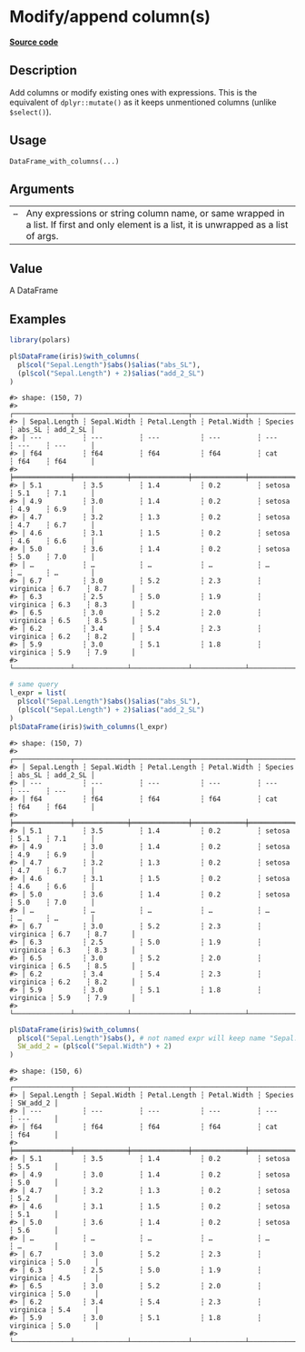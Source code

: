 

# Modify/append column(s)

[**Source code**](https://github.com/pola-rs/r-polars/tree/main/R/dataframe__frame.R#L771)

## Description

Add columns or modify existing ones with expressions. This is the
equivalent of <code>dplyr::mutate()</code> as it keeps unmentioned
columns (unlike <code style="white-space: pre;">$select()</code>).

## Usage

<pre><code class='language-R'>DataFrame_with_columns(...)
</code></pre>

## Arguments

<table>
<tr>
<td style="white-space: nowrap; font-family: monospace; vertical-align: top">
<code id="DataFrame_with_columns_:_...">…</code>
</td>
<td>
Any expressions or string column name, or same wrapped in a list. If
first and only element is a list, it is unwrapped as a list of args.
</td>
</tr>
</table>

## Value

A DataFrame

## Examples

``` r
library(polars)

pl$DataFrame(iris)$with_columns(
  pl$col("Sepal.Length")$abs()$alias("abs_SL"),
  (pl$col("Sepal.Length") + 2)$alias("add_2_SL")
)
```

    #> shape: (150, 7)
    #> ┌──────────────┬─────────────┬──────────────┬─────────────┬───────────┬────────┬──────────┐
    #> │ Sepal.Length ┆ Sepal.Width ┆ Petal.Length ┆ Petal.Width ┆ Species   ┆ abs_SL ┆ add_2_SL │
    #> │ ---          ┆ ---         ┆ ---          ┆ ---         ┆ ---       ┆ ---    ┆ ---      │
    #> │ f64          ┆ f64         ┆ f64          ┆ f64         ┆ cat       ┆ f64    ┆ f64      │
    #> ╞══════════════╪═════════════╪══════════════╪═════════════╪═══════════╪════════╪══════════╡
    #> │ 5.1          ┆ 3.5         ┆ 1.4          ┆ 0.2         ┆ setosa    ┆ 5.1    ┆ 7.1      │
    #> │ 4.9          ┆ 3.0         ┆ 1.4          ┆ 0.2         ┆ setosa    ┆ 4.9    ┆ 6.9      │
    #> │ 4.7          ┆ 3.2         ┆ 1.3          ┆ 0.2         ┆ setosa    ┆ 4.7    ┆ 6.7      │
    #> │ 4.6          ┆ 3.1         ┆ 1.5          ┆ 0.2         ┆ setosa    ┆ 4.6    ┆ 6.6      │
    #> │ 5.0          ┆ 3.6         ┆ 1.4          ┆ 0.2         ┆ setosa    ┆ 5.0    ┆ 7.0      │
    #> │ …            ┆ …           ┆ …            ┆ …           ┆ …         ┆ …      ┆ …        │
    #> │ 6.7          ┆ 3.0         ┆ 5.2          ┆ 2.3         ┆ virginica ┆ 6.7    ┆ 8.7      │
    #> │ 6.3          ┆ 2.5         ┆ 5.0          ┆ 1.9         ┆ virginica ┆ 6.3    ┆ 8.3      │
    #> │ 6.5          ┆ 3.0         ┆ 5.2          ┆ 2.0         ┆ virginica ┆ 6.5    ┆ 8.5      │
    #> │ 6.2          ┆ 3.4         ┆ 5.4          ┆ 2.3         ┆ virginica ┆ 6.2    ┆ 8.2      │
    #> │ 5.9          ┆ 3.0         ┆ 5.1          ┆ 1.8         ┆ virginica ┆ 5.9    ┆ 7.9      │
    #> └──────────────┴─────────────┴──────────────┴─────────────┴───────────┴────────┴──────────┘

``` r
# same query
l_expr = list(
  pl$col("Sepal.Length")$abs()$alias("abs_SL"),
  (pl$col("Sepal.Length") + 2)$alias("add_2_SL")
)
pl$DataFrame(iris)$with_columns(l_expr)
```

    #> shape: (150, 7)
    #> ┌──────────────┬─────────────┬──────────────┬─────────────┬───────────┬────────┬──────────┐
    #> │ Sepal.Length ┆ Sepal.Width ┆ Petal.Length ┆ Petal.Width ┆ Species   ┆ abs_SL ┆ add_2_SL │
    #> │ ---          ┆ ---         ┆ ---          ┆ ---         ┆ ---       ┆ ---    ┆ ---      │
    #> │ f64          ┆ f64         ┆ f64          ┆ f64         ┆ cat       ┆ f64    ┆ f64      │
    #> ╞══════════════╪═════════════╪══════════════╪═════════════╪═══════════╪════════╪══════════╡
    #> │ 5.1          ┆ 3.5         ┆ 1.4          ┆ 0.2         ┆ setosa    ┆ 5.1    ┆ 7.1      │
    #> │ 4.9          ┆ 3.0         ┆ 1.4          ┆ 0.2         ┆ setosa    ┆ 4.9    ┆ 6.9      │
    #> │ 4.7          ┆ 3.2         ┆ 1.3          ┆ 0.2         ┆ setosa    ┆ 4.7    ┆ 6.7      │
    #> │ 4.6          ┆ 3.1         ┆ 1.5          ┆ 0.2         ┆ setosa    ┆ 4.6    ┆ 6.6      │
    #> │ 5.0          ┆ 3.6         ┆ 1.4          ┆ 0.2         ┆ setosa    ┆ 5.0    ┆ 7.0      │
    #> │ …            ┆ …           ┆ …            ┆ …           ┆ …         ┆ …      ┆ …        │
    #> │ 6.7          ┆ 3.0         ┆ 5.2          ┆ 2.3         ┆ virginica ┆ 6.7    ┆ 8.7      │
    #> │ 6.3          ┆ 2.5         ┆ 5.0          ┆ 1.9         ┆ virginica ┆ 6.3    ┆ 8.3      │
    #> │ 6.5          ┆ 3.0         ┆ 5.2          ┆ 2.0         ┆ virginica ┆ 6.5    ┆ 8.5      │
    #> │ 6.2          ┆ 3.4         ┆ 5.4          ┆ 2.3         ┆ virginica ┆ 6.2    ┆ 8.2      │
    #> │ 5.9          ┆ 3.0         ┆ 5.1          ┆ 1.8         ┆ virginica ┆ 5.9    ┆ 7.9      │
    #> └──────────────┴─────────────┴──────────────┴─────────────┴───────────┴────────┴──────────┘

``` r
pl$DataFrame(iris)$with_columns(
  pl$col("Sepal.Length")$abs(), # not named expr will keep name "Sepal.Length"
  SW_add_2 = (pl$col("Sepal.Width") + 2)
)
```

    #> shape: (150, 6)
    #> ┌──────────────┬─────────────┬──────────────┬─────────────┬───────────┬──────────┐
    #> │ Sepal.Length ┆ Sepal.Width ┆ Petal.Length ┆ Petal.Width ┆ Species   ┆ SW_add_2 │
    #> │ ---          ┆ ---         ┆ ---          ┆ ---         ┆ ---       ┆ ---      │
    #> │ f64          ┆ f64         ┆ f64          ┆ f64         ┆ cat       ┆ f64      │
    #> ╞══════════════╪═════════════╪══════════════╪═════════════╪═══════════╪══════════╡
    #> │ 5.1          ┆ 3.5         ┆ 1.4          ┆ 0.2         ┆ setosa    ┆ 5.5      │
    #> │ 4.9          ┆ 3.0         ┆ 1.4          ┆ 0.2         ┆ setosa    ┆ 5.0      │
    #> │ 4.7          ┆ 3.2         ┆ 1.3          ┆ 0.2         ┆ setosa    ┆ 5.2      │
    #> │ 4.6          ┆ 3.1         ┆ 1.5          ┆ 0.2         ┆ setosa    ┆ 5.1      │
    #> │ 5.0          ┆ 3.6         ┆ 1.4          ┆ 0.2         ┆ setosa    ┆ 5.6      │
    #> │ …            ┆ …           ┆ …            ┆ …           ┆ …         ┆ …        │
    #> │ 6.7          ┆ 3.0         ┆ 5.2          ┆ 2.3         ┆ virginica ┆ 5.0      │
    #> │ 6.3          ┆ 2.5         ┆ 5.0          ┆ 1.9         ┆ virginica ┆ 4.5      │
    #> │ 6.5          ┆ 3.0         ┆ 5.2          ┆ 2.0         ┆ virginica ┆ 5.0      │
    #> │ 6.2          ┆ 3.4         ┆ 5.4          ┆ 2.3         ┆ virginica ┆ 5.4      │
    #> │ 5.9          ┆ 3.0         ┆ 5.1          ┆ 1.8         ┆ virginica ┆ 5.0      │
    #> └──────────────┴─────────────┴──────────────┴─────────────┴───────────┴──────────┘
